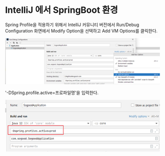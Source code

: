 # IntelliJ 에서 SpringBoot 환경

Spring Profile을 적용하기 위해서 IntelliJ 커뮤니티 버전에서 Run/Debug Configuration 화면에서 Modify  Option을 선택하고 Add VM Options를 클릭한다.

![](../.gitbook/assets/intellij-01.png)

'-DSpring.profile.active=프로파일명'을 입력한다. 

![](../.gitbook/assets/intellij-02.png)
